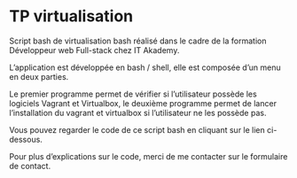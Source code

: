 # TP virtualisation #

Script bash de virtualisation bash réalisé dans le cadre de la formation Développeur web Full-stack chez IT Akademy.

L’application est développée en bash / shell, elle est composée d’un menu en deux parties.

Le premier programme permet de vérifier si l’utilisateur possède les logiciels Vagrant et Virtualbox, le deuxième programme permet de lancer l’installation du vagrant et virtualbox si l’utilisateur ne les possède pas.

Vous pouvez regarder le code de ce script bash en cliquant sur le lien ci-dessous.

Pour plus d’explications sur le code, merci de me contacter sur le formulaire de contact.
